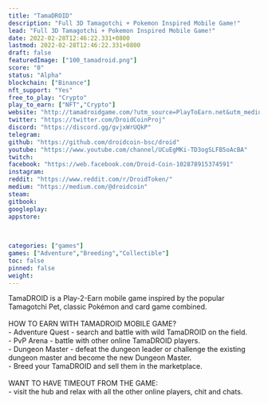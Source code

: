 ```yaml
---
title: "TamaDROID"
description: "Full 3D Tamagotchi + Pokemon Inspired Mobile Game!"
lead: "Full 3D Tamagotchi + Pokemon Inspired Mobile Game!"
date: 2022-02-28T12:46:22.331+0800
lastmod: 2022-02-28T12:46:22.331+0800
draft: false
featuredImage: ["100_tamadroid.png"]
score: "0"
status: "Alpha"
blockchain: ["Binance"]
nft_support: "Yes"
free_to_play: "Crypto"
play_to_earn: ["NFT","Crypto"]
website: "http://tamadroidgame.com/?utm_source=PlayToEarn.net&utm_medium=organic&utm_campaign=gamepage"
twitter: "https://twitter.com/DroidCoinProj"
discord: "https://discord.gg/gvjxWrUQkP"
telegram: 
github: "https://github.com/droidcoin-bsc/droid"
youtube: "https://www.youtube.com/channel/UCuEgMKi-TD3ogSLFB5oAcBA"
twitch: 
facebook: "https://web.facebook.com/Droid-Coin-102878915374591"
instagram: 
reddit: "https://www.reddit.com/r/DroidToken/"
medium: "https://medium.com/@droidcoin"
steam: 
gitbook: 
googleplay: 
appstore: 

  
    
categories: ["games"]
games: ["Adventure","Breeding","Collectible"]
toc: false
pinned: false
weight: 
---
```

TamaDROID is a Play-2-Earn mobile game inspired by the popular Tamagotchi Pet, classic Pokémon and card game combined.<br> <br> HOW TO EARN WITH TAMADROID MOBILE GAME?<br> - Adventure Quest - search and battle with wild TamaDROID on the field.<br> - PvP Arena - battle with other online TamaDROID players.<br> - Dungeon Master - defeat the dungeon leader or challenge the existing dungeon master and become the new Dungeon Master.<br> - Breed your TamaDROID and sell them in the marketplace.<br> <br> WANT TO HAVE TIMEOUT FROM THE GAME:<br> - visit the hub and relax with all the other online players, chit and chats.